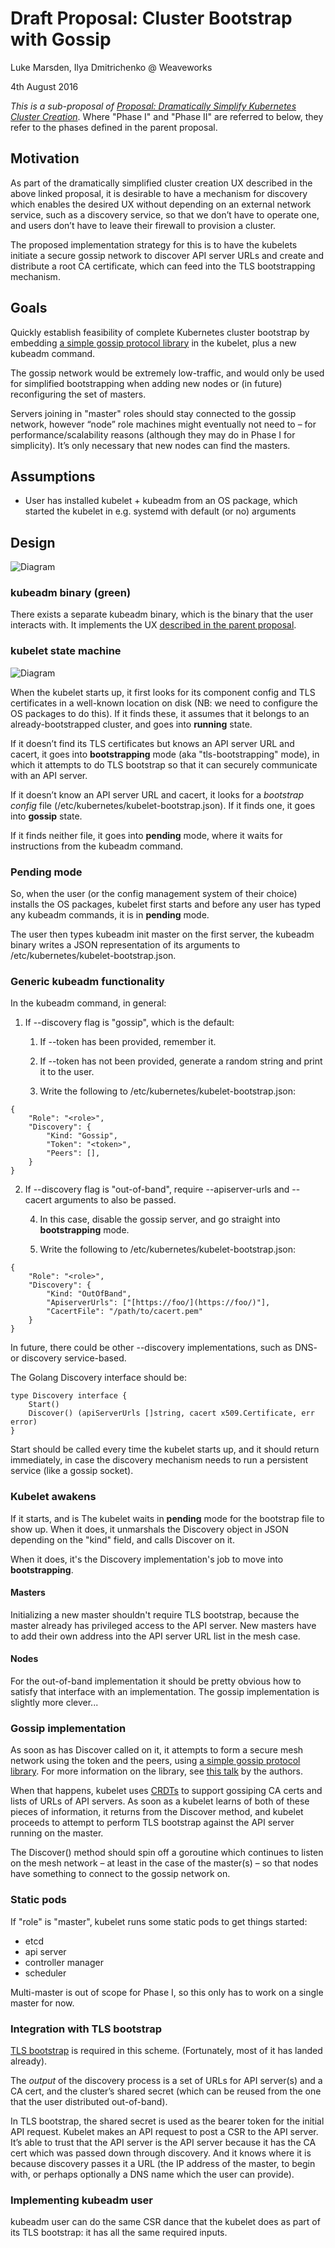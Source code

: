 # Draft Proposal: Cluster Bootstrap with Gossip

Luke Marsden, Ilya Dmitrichenko @ Weaveworks

4th August 2016

*This is a sub-proposal of [Proposal: Dramatically Simplify Kubernetes Cluster Creation](https://github.com/kubernetes/kubernetes/pull/30360)*. Where "Phase I" and "Phase II" are referred to below, they refer to the phases defined in the parent proposal.

## Motivation

As part of the dramatically simplified cluster creation UX described in the above linked proposal, it is desirable to have a mechanism for discovery which enables the desired UX without depending on an external network service, such as a discovery service, so that we don’t have to operate one, and users don’t have to leave their firewall to provision a cluster.

The proposed implementation strategy for this is to have the kubelets initiate a secure gossip network to discover API server URLs and create and distribute a root CA certificate, which can feed into the TLS bootstrapping mechanism.

## Goals

Quickly establish feasibility of complete Kubernetes cluster bootstrap by embedding [a simple gossip protocol library](https://github.com/weaveworks/mesh) in the kubelet, plus a new kubeadm command.

The gossip network would be extremely low-traffic, and would only be used for simplified bootstrapping when adding new nodes or (in future) reconfiguring the set of masters.

Servers joining in "master" roles should stay connected to the gossip network, however “node” role machines might eventually not need to – for performance/scalability reasons (although they may do in Phase I for simplicity). It’s only necessary that new nodes can find the masters.

## Assumptions

* User has installed kubelet + kubeadm from an OS package, which started the kubelet in e.g. systemd with default (or no) arguments

## Design

![Diagram](cluster-bootstrap-with-gossip-diagram-1.png)

### kubeadm binary (green)

There exists a separate kubeadm binary, which is the binary that the user interacts with. It implements the UX [described in the parent proposal](https://github.com/kubernetes/kubernetes/pull/30360).

### kubelet state machine

![Diagram](cluster-bootstrap-with-gossip-diagram-2.png)

When the kubelet starts up, it first looks for its component config and TLS certificates in a well-known location on disk (NB: we need to configure the OS packages to do this). If it finds these, it assumes that it belongs to an already-bootstrapped cluster, and goes into **running** state.

If it doesn’t find its TLS certificates but knows an API server URL and cacert, it goes into **bootstrapping** mode (aka "tls-bootstrapping" mode), in which it attempts to do TLS bootstrap so that it can securely communicate with an API server.

If it doesn’t know an API server URL and cacert, it looks for a *bootstrap config* file (/etc/kubernetes/kubelet-bootstrap.json). If it finds one, it goes into **gossip** state.

If it finds neither file, it goes into **pending** mode, where it waits for instructions from the kubeadm command.

### Pending mode

So, when the user (or the config management system of their choice) installs the OS packages, kubelet first starts and before any user has typed any kubeadm commands, it is in **pending** mode.

The user then types kubeadm init master on the first server, the kubeadm binary writes a JSON representation of its arguments to /etc/kubernetes/kubelet-bootstrap.json.

### Generic kubeadm functionality

In the kubeadm command, in general:

1. If --discovery flag is "gossip", which is the default:

    1. If --token has been provided, remember it.

    2. If --token has not been provided, generate a random string and print it to the user.

    3. Write the following to /etc/kubernetes/kubelet-bootstrap.json:

```
{
    "Role": "<role>",
    "Discovery": {
        "Kind: "Gossip",
        "Token": "<token>",
        "Peers": [],
    }
}
```

2. If --discovery flag is "out-of-band", require --apiserver-urls and --cacert arguments to also be passed.

    4. In this case, disable the gossip server, and go straight into **bootstrapping** mode.

    5. Write the following to /etc/kubernetes/kubelet-bootstrap.json:

```
{
    "Role": "<role>",
    "Discovery": {
        "Kind: "OutOfBand",
        "ApiserverUrls": ["[https://foo/](https://foo/)"],
        "CacertFile": "/path/to/cacert.pem"
    }
}
```

In future, there could be other --discovery implementations, such as DNS- or discovery service-based.

The Golang Discovery interface should be:

```
type Discovery interface {
    Start()
    Discover() (apiServerUrls []string, cacert x509.Certificate, err error)
}
```

Start should be called every time the kubelet starts up, and it should return immediately, in case the discovery mechanism needs to run a persistent service (like a gossip socket).

### Kubelet awakens

If it starts, and is The kubelet waits in **pending** mode for the bootstrap file to show up. When it does, it unmarshals the Discovery object in JSON depending on the "kind" field, and calls Discover on it.

When it does, it's the Discovery implementation's job to move into **bootstrapping**.

#### Masters

Initializing a new master shouldn't require TLS bootstrap, because the master already has privileged access to the API server. New masters have to add their own address into the API server URL list in the mesh case.

#### Nodes

For the out-of-band implementation it should be pretty obvious how to satisfy that interface with an implementation. The gossip implementation is slightly more clever...

### Gossip implementation

As soon as has Discover called on it, it attempts to form a secure mesh network using the token and the peers, using [a simple gossip protocol library](https://github.com/weaveworks/mesh). For more information on the library, see [this talk](http://infoq.com/presentations/weave-mesh) by the authors.

When that happens, kubelet uses [CRDTs](https://github.com/weaveworks/kubelet-mesh/blob/master/state.go) to support gossiping CA certs and lists of URLs of API servers. As soon as a kubelet learns of both of these pieces of information, it returns from the Discover method, and kubelet proceeds to attempt to perform TLS bootstrap against the API server running on the master.

The Discover() method should spin off a goroutine which continues to listen on the mesh network – at least in the case of the master(s) – so that nodes have something to connect to the gossip network on.

### Static pods

If "role" is "master", kubelet runs some static pods to get things started:

* etcd
* api server
* controller manager
* scheduler

Multi-master is out of scope for Phase I, so this only has to work on a single master for now.

### Integration with TLS bootstrap

[TLS bootstrap](https://github.com/kubernetes/features/issues/43) is required in this scheme. (Fortunately, most of it has landed already).

The *output* of the discovery process is a set of URLs for API server(s) and a CA cert, and the cluster’s shared secret (which can be reused from the one that the user distributed out-of-band).

In TLS bootstrap, the shared secret is used as the bearer token for the initial API request. Kubelet makes an API request to post a CSR to the API server. It’s able to trust that the API server is the API server because it has the CA cert which was passed down through discovery. And it knows where it is because discovery passes it a URL (the IP address of the master, to begin with, or perhaps optionally a DNS name which the user can provide).

### Implementing kubeadm user

kubeadm user can do the same CSR dance that the kubelet does as part of its TLS bootstrap: it has all the same required inputs.
